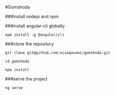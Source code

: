 #Gomshoda


###install nodejs and npm

###install angular-cli globally

`npm install -g @angular/cli`

###clone the repository

`git clone git@github.com:eisaqasemi/gomshoda.git`

`cd gomshoda`

`npm install`


###serve the project

`ng serve`

